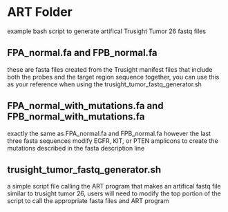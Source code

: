 # ART Folder

example bash script to generate artifical Trusight Tumor 26 fastq files


## FPA_normal.fa and FPB_normal.fa
these are fasta files created from the Trusight manifest files that include 
both the probes and the target region sequence together, you can use this as
your reference when using the trusight_tumor_fastq_generator.sh


## FPA_normal_with_mutations.fa and FPB_normal_with_mutations.fa
exactly the same as FPA_normal.fa and FPB_normal.fa however the last
three fasta sequences modify EGFR, KIT, or PTEN amplicons to create
the mutations described in the fasta description line


## trusight_tumor_fastq_generator.sh
a simple script file calling the ART program that makes an artifical fastq file
similar to trusight tumor 26, users will need to modify the top portion of the 
script to call the appropriate fasta files and ART program
